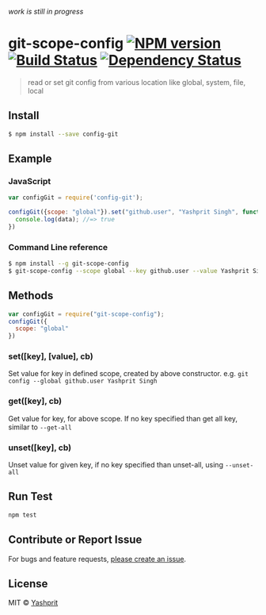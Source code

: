 *work is still in progress*

#  git-scope-config [![NPM version][npm-image]][npm-url] [![Build Status][travis-image]][travis-url] [![Dependency Status][daviddm-url]][daviddm-image]

> read or set git config from various location like global, system, file, local


## Install

```sh
$ npm install --save config-git
```


## Example

### JavaScript

```js
var configGit = require('config-git');

configGit({scope: "global"}).set("github.user", "Yashprit Singh", function(err, data){
  console.log(data); //=> true
})

```

### Command Line reference 

```sh
$ npm install --g git-scope-config
$ git-scope-config --scope global --key github.user --value Yashprit Singh
```


## Methods

```js
var configGit = require("git-scope-config");
configGit({
  scope: "global"
})
```

### set([key], [value], cb)

Set value for key in defined scope, created by above constructor. e.g. `git config --global github.user Yashprit Singh` 

### get([key], cb)

Get value for key, for above scope. If no key specified than get all key, similar to `--get-all`

### unset([key], cb)

Unset value for given key, if no key specified than unset-all, using `--unset-all`

## Run Test
```sh
npm test
```

## Contribute or Report Issue
For bugs and feature requests, [please create an issue][issue-url].

## License

MIT © [Yashprit](yashprit.github.io)

[issue-url]: https://github.com/yashprit/config-git/issues
[npm-url]: https://npmjs.org/package/config-git
[npm-image]: https://badge.fury.io/js/config-git.svg
[travis-url]: https://travis-ci.org/yashprit/config-git
[travis-image]: https://travis-ci.org/yashprit/config-git.svg?branch=master
[daviddm-url]: https://david-dm.org/yashprit/config-git.svg?theme=shields.io
[daviddm-image]: https://david-dm.org/yashprit/config-git
